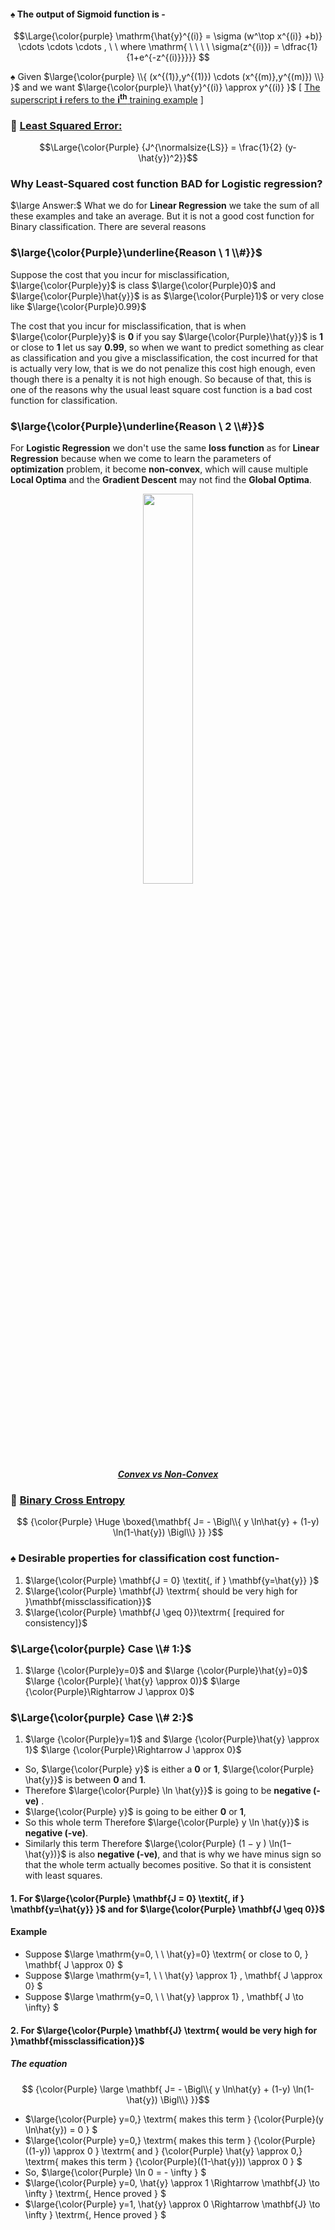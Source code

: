 #### ♠️ The output of Sigmoid function is -

$$\Large{\color{purple} \mathrm{\hat{y}^{(i)} = \sigma (w^\top x^{(i)} +b)} \cdots \cdots \cdots , \ \ where \mathrm{ \ \ \ \ \sigma(z^{(i)}) = \dfrac{1}{1+e^{-z^{(i)}}}}} $$

♠️ Given $\large{\color{purple} \\{ (x^{(1)},y^{(1)}) \cdots (x^{(m)},y^{(m)}) \\} }$ and we want $\large{\color{purple}\  \hat{y}^{(i)} \approx y^{(i)} }$  \[ <ins> The superscript <b>i</b> refers to the <b>i<sup>th</sup></b> training example</ins> \]

### 🔲 <ins>Least Squared Error:</ins>

$$\Large{\color{Purple} {J^{\normalsize{LS}} = \frac{1}{2} (y- \hat{y})^2}}$$

### Why Least-Squared cost function BAD for Logistic regression?
$\large Answer:$ What we do for **Linear Regression**  we take the sum of all these examples and take an average. But it is not a good cost function for Binary classification. There are several reasons 

### $\large{\color{Purple}\underline{Reason \ 1 \\#}}$
Suppose the cost that you incur for misclassification, $\large{\color{Purple}y}$ is class $\large{\color{Purple}0}$ and $\large{\color{Purple}\hat{y}}$ is as $\large{\color{Purple}1}$ or very close like $\large{\color{Purple}0.99}$

The cost that you incur for misclassification, that is when $\large{\color{Purple}y}$ is **0** if you say $\large{\color{Purple}\hat{y}}$ is **1** or close to **1** let us say **0.99**, so when we want to predict something as clear as classification and you give a misclassification, the cost incurred for that is actually very low, that is we do not penalize this cost high enough, even though there is a penalty it is not high enough. So because of that, this is one of the reasons why the usual least square cost function is a bad cost function for classification.

### $\large{\color{Purple}\underline{Reason \ 2 \\#}}$
For **Logistic Regression** we don't use the same **loss function** as for **Linear Regression** because when we come to learn the parameters of **optimization** problem, it become **non-convex**, which will cause multiple **Local Optima** and the **Gradient Descent** may not find the **Global Optima**. 

<p align="center">
<img src="https://github.com/iAmKankan/MachineLearning_With_Python/assets/12748752/7b238c0e-d650-497b-884a-ae4fa70a1944" width=40%/>
  <br><ins><b><i> Convex vs Non-Convex </i></b></ins>
</p>

### 🔲 <ins> Binary Cross Entropy</ins>
$$ {\color{Purple} \Huge \boxed{\mathbf{ J= - \Bigl\\{ y \ln\hat{y} + (1-y) \ln(1-\hat{y}) \Bigl\\} }} }$$

### ♠️ Desirable properties for classification cost function-
1. $\large{\color{Purple} \mathbf{J = 0} \textit{, if } \mathbf{y=\hat{y}} }$
2. $\large{\color{Purple} \mathbf{J} \textrm{ should be very high for }\mathbf{missclassification}}$
3. $\large{\color{Purple} \mathbf{J \geq 0}}\textrm{    [required for consistency]}$

### $\Large{\color{purple} Case \\# 1:}$
1. $\large {\color{Purple}y=0}$ and $\large {\color{Purple}\hat{y}=0}$  $\large {\color{Purple}( \hat{y} \approx 0)}$ $\large {\color{Purple}\Rightarrow J \approx 0}$

### $\Large{\color{purple} Case \\# 2:}$

1. $\large {\color{Purple}y=1}$ and $\large {\color{Purple}\hat{y} \approx 1}$  $\large {\color{Purple}\Rightarrow J \approx 0}$




* So, $\large{\color{Purple} y}$ is either a **0** or **1**, $\large{\color{Purple} \hat{y}}$ is between **0** and **1**. 
* Therefore $\large{\color{Purple} \ln \hat{y}}$ is going to be **negative (-ve)** . 
* $\large{\color{Purple} y}$ is going to be either **0** or **1**, 
* So this whole term Therefore $\large{\color{Purple} y \ln \hat{y}}$ is **negative (-ve)**. 
* Similarly this term Therefore $\large{\color{Purple} (1 − y ) \ln(1− \hat{y})}$  is also **negative (-ve)**, and that is why we have minus sign so that the whole term actually becomes positive. So that it is consistent with least squares.


#### 1. For $\large{\color{Purple} \mathbf{J = 0} \textit{, if } \mathbf{y=\hat{y}} }$ and for  $\large{\color{Purple} \mathbf{J \geq 0}}$
#### Example
* Suppose $\large \mathrm{y=0, \ \  \hat{y}=0} \textrm{ or close to 0, } \mathbf{ J \approx 0} $
* Suppose $\large \mathrm{y=1, \ \  \hat{y} \approx 1} ,  \mathbf{ J \approx 0} $
* Suppose $\large \mathrm{y=0, \ \  \hat{y} \approx 1} ,  \mathbf{ J \to \infty} $

#### 2. For $\large{\color{Purple} \mathbf{J} \textrm{ would be very high for }\mathbf{missclassification}}$
##### The equation

$$ {\color{Purple} \large \mathbf{ J= - \Bigl\\{ y \ln\hat{y} + (1-y) \ln(1-\hat{y}) \Bigl\\} }}$$



* $\large{\color{Purple} y=0,} \textrm{ makes this term } {\color{Purple}(y \ln\hat{y}) = 0 } $ 
* $\large{\color{Purple} y=0,} \textrm{ makes this term } {\color{Purple}((1-y)) \approx 0 } \textrm{ and } {\color{Purple} \hat{y} \approx 0,} \textrm{ makes this term } {\color{Purple}((1-\hat{y})) \approx 0 } $
* So, $\large{\color{Purple} \ln 0 = - \infty } $ 
* $\large{\color{Purple} y=0, \hat{y} \approx 1 \Rightarrow  \mathbf{J} \to \infty } \textrm{, Hence proved } $
* $\large{\color{Purple} y=1, \hat{y} \approx 0 \Rightarrow  \mathbf{J} \to \infty } \textrm{, Hence proved } $
